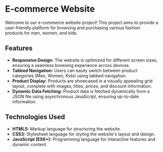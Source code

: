 # E-commerce Website

Welcome to our e-commerce website project! This project aims to provide a user-friendly platform for browsing and purchasing various fashion products for men, women, and kids.

## Features

- **Responsive Design:** The website is optimized for different screen sizes, ensuring a seamless browsing experience across devices.
- **Tabbed Navigation:** Users can easily switch between product categories (Men, Women, Kids) using tabbed navigation.
- **Product Display:** Products are showcased in a visually appealing grid layout, complete with images, titles, prices, and discount information.
- **Dynamic Data Fetching:** Product data is fetched dynamically from a JSON file using asynchronous JavaScript, ensuring up-to-date information.

## Technologies Used

- **HTML5:** Markup language for structuring the website.
- **CSS3:** Stylesheet language for styling the website's layout and design.
- **JavaScript (ES6+):** Programming language for interactive features and dynamic content.


  

